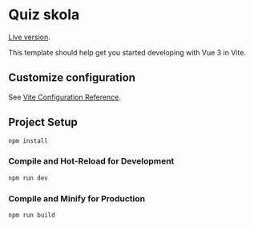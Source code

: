 # Quiz skola 

[Live version](https://pavelbier.github.io/quiz-skola/).

This template should help get you started developing with Vue 3 in Vite.

## Customize configuration

See [Vite Configuration Reference](https://vite.dev/config/).

## Project Setup

```sh
npm install
```

### Compile and Hot-Reload for Development

```sh
npm run dev
```

### Compile and Minify for Production

```sh
npm run build
```
